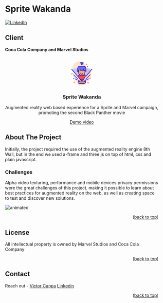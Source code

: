 # Sprite Wakanda

<div id="top"></div>

[![LinkedIn][linkedin-shield]][linkedin-url]

<h2>Client</h2>
<p><b>Coca Cola Company and Marvel Studios</b></p>


<!-- PROJECT LOGO -->
 

<br />
<div align="center">
  <a href="https://github.com/victorcappa/sprite-wakanda-capaign">
    <img src="logo.png" alt="Logo" width="80" height="80">
  </a>

<h3 align="center">Sprite Wakanda</h3>

  <p align="center">
Augmented reality web based experience for a Sprite and Marvel campaign, promoting the second Black Panther movie
  </p>

 
 <a href="https://www.linkedin.com/posts/victor-cappa-50839788_zerolimits-themetaversefoundry-interactivepackaging-activity-6988599952075550720-9e3O?utm_source=share&utm_medium=member_desktop" target="_blank">Demo video<a/>
 
</div>



<!-- ABOUT THE PROJECT -->
## About The Project

 
<p align="left">
 <p> Initially, the project required the use of the augmented reality engine 8th Wall, but in the end we used a-frame and three.js on top of html, css and plain javascript.</p>
 
  <h3>Challenges</h3
   <p>
Alpha video texturing, performance and mobile devices privacy permissions were the great challenges of this project, making it possible to learn about best practices for augmented reality on the web, as well as creating space to test and discover new solutions. 
   </p>


  <img src="https://user-images.githubusercontent.com/40408965/199372003-cb41446a-09d4-49cb-ba8e-3823af6e417b.gif" alt="animated" />
 


</p>


<p align="right">(<a href="#top">back to top</a>)</p>


<!-- LICENSE -->
## License

All intellectual property is owned by Marvel Studios and Coca Cola Company

<p align="right">(<a href="#top">back to top</a>)</p>


<!-- CONTACT -->
## Contact

Reach out - <a href = "mailto: cappacurta@gmail.com.com">Victor Cappa</a>
<a href="https://www.linkedin.com/in/victor-cappa-50839788/">Linkedin</a>

<p align="right">(<a href="#top">back to top</a>)</p>

[linkedin-shield]: https://img.shields.io/badge/-LinkedIn-black.svg?style=for-the-badge&logo=linkedin&colorB=555
[linkedin-url]: https://www.linkedin.com/in/victor-cappa-50839788/
